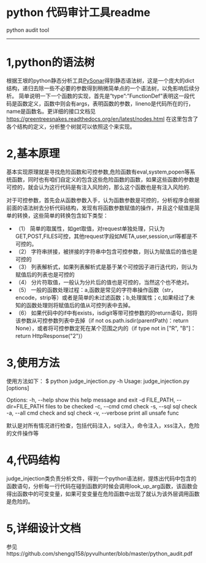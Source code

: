 # python 代码审计工具readme

python audit tool  

---
# 1,python的语法树  
根据王垠的python静态分析工具[PySonar](https://github.com/yinwang0/pysonar2)得到静态语法树，这是一个庞大的dict结构，递归去除一些不必要的参数得到稍微简单点的一个语法树，以免影响后续分析。
简单说明一下一个函数的实现，首先是”type”:”FunctionDef”表明这一段代码是函数定义，函数中则会有args，表明函数的参数，lineno是代码所在的行，name是函数名。更详细的接口文档见
https://greentreesnakes.readthedocs.org/en/latest/nodes.html 在这里包含了各个结构的定义，分析整个树就可以依照这个来实现。
# 2,基本原理

基本实现原理就是寻找危险函数和可控参数,危险函数有eval,system,popen等系统函数，同时也有咱们自定义的包含这些危险函数的函数，如果这些函数的参数是可控的，就会认为这行代码是有注入风险的，那么这个函数也是有注入风险的.

对于可控参数，首先会从函数参数入手，认为函数参数是可控的，分析程序会根据前面的语法树去分析代码结构，发现有将函数参数赋值的操作，并且这个赋值是简单的转换，这些简单的转换包含如下类型：
  * （1） 简单的取属性，如get取值，对request单独处理，只认为GET,POST,FILES可控，其他request字段如META,user,session,url等都是不可控的。
  * （2） 字符串拼接，被拼接的字符串中包含可控参数，则认为赋值后的值也是可控的
  * （3） 列表解析式，如果列表解析式是基于某个可控因子进行迭代的，则认为赋值后的列表也是可控的
  * （4） 分片符取值，一般认为分片后的值也是可控的，当然这个也不绝对。
  * （5） 一般的函数处理过程：a,函数是常见的字符串操作函数（str，encode，strip等）或者是简单的未过滤函数；b,处理属性；c,如果经过了未知的函数处理则将赋值后的值从可控列表中去掉。
  * （6） 如果代码中的if中有exists，isdigit等带可控参数的的return语句，则将该参数从可控参数列表中去掉（if not os.path.isdir(parentPath)：return None），或者将可控参数定死在某个范围之内的（if type not in ["R", "B"]：return HttpResponse("2")）

# 3,使用方法  
  使用方法如下：
$ python judge_injection.py -h
  Usage: judge_injection.py [options]

  Options:
  -h, --help            show this help message and exit
  -d FILE_PATH, --dir=FILE_PATH
  files to be checked
  -c, --cmd             cmd check
  -s, --sql             sql check
  -a, --all             cmd check and sql check
  -v, --verbose         print all unsafe func

默认是对所有情况进行检查，包括代码注入，sql注入，命令注入，xss注入，危险的文件操作等

# 4,代码结构
judge_injection类负责分析文件，得到一个python语法树，提炼出代码中包含的函数语句，分析每一行代码在碰到函数的时候会调用look_up_arg函数，该函数会得出函数中的可变变量，如果可变变量在危险函数中出现了就认为该外层调用函数是危险的。

# 5,详细设计文档
参见https://github.com/shengqi158/pyvulhunter/blob/master/python_audit.pdf


